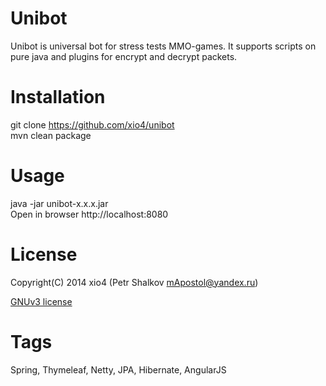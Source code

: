 Unibot
==============

Unibot is universal bot for stress tests MMO-games. It supports scripts on pure java and plugins for encrypt and decrypt packets.

Installation
============

git clone https://github.com/xio4/unibot<br/>
mvn clean package 

Usage
=====

java -jar unibot-x.x.x.jar<br/>
Open in browser http://localhost:8080

License
=======

Copyright(C) 2014 xio4 (Petr Shalkov mApostol@yandex.ru)

[GNUv3 license](https://github.com/xio4/unibot/blob/master/LICENSE)

Tags
====
Spring, Thymeleaf, Netty, JPA, Hibernate, AngularJS
